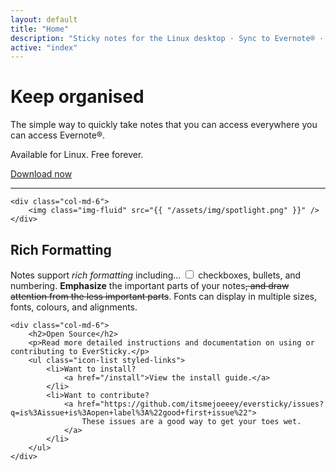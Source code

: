 ```yaml
---
layout: default
title: "Home"
description: "Sticky notes for the Linux desktop · Sync to Evernote® · Open-source & free forever"
active: "index"
---
```


<div class="row pb-5">
    <div class="col-md-6">
        <h1>Keep organised</h1>
        <p class="lead">The simple way to quickly take notes that you can access everywhere you can access Evernote®.</p>
        <p>Available for Linux. Free forever.</p>
        <a class="btn btn-primary mr-3" href="/install" role="button">Download now</a>
        <hr class="my-5 w-25 mx-0">
    </div>

    <div class="col-md-6">
        <img class="img-fluid" src="{{ "/assets/img/spotlight.png" }}" />
    </div>
</div>

<div class="row">
    <div class="col-md-6">
        <h2>Rich Formatting</h2>
        <p>Notes support <i>rich formatting</i> including... <input type="checkbox" /> checkboxes, bullets, and numbering. <b>Emphasize</b> the important parts of your notes<strike>, and draw attention from the less important parts</strike>. Fonts can display in multiple sizes, fonts, colours, and alignments.</p>
    </div>

    <div class="col-md-6">
        <h2>Open Source</h2>
        <p>Read more detailed instructions and documentation on using or contributing to EverSticky.</p>
        <ul class="icon-list styled-links">
            <li>Want to install?
                <a href="/install">View the install guide.</a>
            </li>
            <li>Want to contribute? 
                <a href="https://github.com/itsmejoeeey/eversticky/issues?q=is%3Aissue+is%3Aopen+label%3A%22good+first+issue%22">
                    These issues are a good way to get your toes wet.
                </a>
            </li>
        </ul>
    </div>
</div>

